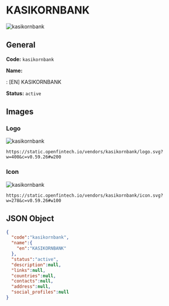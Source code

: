 
# KASIKORNBANK 
![kasikornbank](https://static.openfintech.io/vendors/kasikornbank/logo.svg?w=400&c=v0.59.26#w200)  

## General 
 
**Code:** `kasikornbank` 
 
**Name:** 
 
:	[EN] KASIKORNBANK 
 
**Status:** `active` 
 

## Images 

### Logo 
 
![kasikornbank](https://static.openfintech.io/vendors/kasikornbank/logo.svg?w=400&c=v0.59.26#w200)  

```
https://static.openfintech.io/vendors/kasikornbank/logo.svg?w=400&c=v0.59.26#w200
```  

### Icon 
 
![kasikornbank](https://static.openfintech.io/vendors/kasikornbank/icon.svg?w=278&c=v0.59.26#w100)  

```
https://static.openfintech.io/vendors/kasikornbank/icon.svg?w=278&c=v0.59.26#w100
```  

## JSON Object 

```json
{
  "code":"kasikornbank",
  "name":{
    "en":"KASIKORNBANK"
  },
  "status":"active",
  "description":null,
  "links":null,
  "countries":null,
  "contacts":null,
  "address":null,
  "social_profiles":null
}
```  
